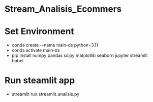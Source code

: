# Stream_Analisis_Ecommers
# Set Environment
- conda create --name main-ds python=3.11
-  conda activate main-ds
-  pip install numpy pandas scipy matplotlib seaborn jupyter streamlit babel

# Run steamlit app
- streamlit run streamlit_analisis.py
